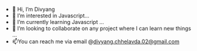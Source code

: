 - 👋 Hi, I’m Divyang
- 👀 I’m interested in Javascript...
- 🌱 I’m currently learning Javascript ...
- 💞️ I’m looking to collaborate on any project where I can learn new things ...
- 📫You can reach me via email  @divyang.chhelavda.02@gmail.com

<!---
Divyang-27/Divyang-27 is a ✨ special ✨ repository because its `README.md` (this file) appears on your GitHub profile.
You can click the Preview link to take a look at your changes.
--->
